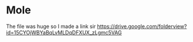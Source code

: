 # Mole
The file was huge so I made a link sir
https://drive.google.com/folderview?id=15CYOjWBYaBqLvMLDqDFXUX_zLgmc5VAG
